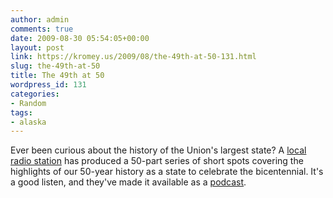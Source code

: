 ```yaml
---
author: admin
comments: true
date: 2009-08-30 05:54:05+00:00
layout: post
link: https://kromey.us/2009/08/the-49th-at-50-131.html
slug: the-49th-at-50
title: The 49th at 50
wordpress_id: 131
categories:
- Random
tags:
- alaska
---
```


Ever been curious about the history of the Union's largest state? A [local radio station](http://www.kiak.com/) has produced a 50-part series of short spots covering the highlights of our 50-year history as a state to celebrate the bicentennial. It's a good listen, and they've made it available as a [podcast](http://www.kiak.com/podcast/49that50.xml).
